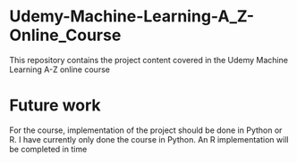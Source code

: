 # Udemy-Machine-Learning-A_Z-Online_Course
This repository contains the project content covered in the Udemy Machine Learning A-Z online course

# Future work

For the course, implementation of the project should be done in Python or R. I have currently only done the course in Python. An R implementation will be completed in time
